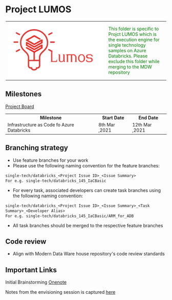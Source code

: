# Project LUMOS

<!-- markdownlint-disable MD033 -->

<span>
    <table style="border: 1px solid #FFF;border-collapse: collapse;">
    <tr>
        <td width=300>
        <img  src="../Common_Assets/Images/Lumos_logo.png" alt="Italian Trulli">
        </td>
        <td style="color:green">
            This folder is specific to Projct LUMOS which is the execution engine for single technology samples on Azure Databricks. Please exclude this folder while merging to the MDW repository
        </td>
    </tr>
    </table>
</span>

## Milestones

<a href = "https://github.com/Azure-Samples/modern-data-warehouse-dataops/projects/15">Project Board</a>
<span>
    <table style="border: 0px solid #FFF;border-collapse: collapse;">
    <tr>
        <th>
            Milestone
        </th>
        <th>
            Start Date
        </th>
        <th>
            End Date
        </th>
    </tr>
    <tr>
        <td>
            Infrastructure as Code fo Azure Databricks
        </td>
        <td>
            8th Mar ,2021
        </td>
        <td>
            12th Mar ,2021
        </td>
    </tr>
    </table>
</span>
<!-- markdownlint-enable MD033-->

## Branching strategy

* Use feature branches for your work
* Please use the following naming convention for the feature branches:
<!-- markdownlint-disable MD033-->
    single-tech/databricks_<Project Issue ID>_<Issue Summary>
    For e.g. single-tech/databricks_145_IaCBasic
<!-- markdownlint-enable MD033-->
* For every task, associated developers can create task branches using the following naming convention:
<!-- markdownlint-disable MD033-->
    single-tech/databricks_<Project Issue ID>_<Issue Summary>_<Task Summary>_<Developer Alias>
    For e.g. single-tech/databricks_145_IaCBasic/ARM_for_ADB
<!-- markdownlint-enable MD033-->
* All task branches should be merged to the respective feature branches

## Code review

* Align with Modern Data Ware house repository's code review standards

## Important Links

Initial Brainstorming [Onenote](https://microsoft.sharepoint.com/teams/CSEFTEFY19/_layouts/OneNote.aspx?id=%2Fteams%2FCSEFTEFY19%2FShared%20Documents%2FCrew%20-%20Quokka%2FTeam%20Quokka&wd=target%28Product%20and%20Practise%20Contributions.one%7C406AD8E6-4EE8-458D-9B7D-07F1A161B8CD%2FModern%20Data%20Warehouse%7C94D4127C-B03D-4669-A1C4-F9844C12DE70%2F%29)

Notes from the envisioning session is captured [here](https://microsoft-my.sharepoint.com/:i:/p/anbadh/EVuhXTy1s7VBg60IUiGOBZkB4mENJVE3upfu1yr7_tMBkg?e=YKgBm1)
